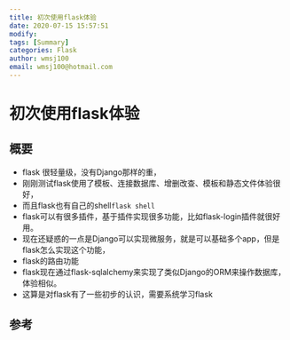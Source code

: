 ```yaml
---
title: 初次使用flask体验
date: 2020-07-15 15:57:51
modify: 
tags: [Summary]
categories: Flask
author: wmsj100
email: wmsj100@hotmail.com
---
```


# 初次使用flask体验

## 概要

- flask 很轻量级，没有Django那样的重，
- 刚刚测试flask使用了模板、连接数据库、增删改查、模板和静态文件体验很好，
- 而且flask也有自己的shell`flask shell`
- flask可以有很多插件，基于插件实现很多功能，比如flask-login插件就很好用。
- 现在还疑惑的一点是Django可以实现微服务，就是可以基础多个app，但是flask怎么实现这个功能，
- flask的路由功能
- flask现在通过flask-sqlalchemy来实现了类似Django的ORM来操作数据库，体验相似。
- 这算是对flask有了一些初步的认识，需要系统学习flask

## 参考

